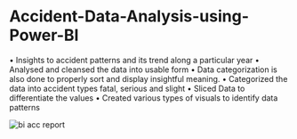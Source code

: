 # Accident-Data-Analysis-using-Power-BI

•	Insights to accident patterns and its trend along a particular year
•	Analysed and cleansed the data into usable form
•	Data categorization is also done to properly sort and display insightful meaning.
•	Categorized the data into accident types fatal, serious and slight
•	Sliced Data to differentiate the values
•	Created various types of visuals to identify data patterns


![bi acc report](https://github.com/shakirukaye/Accident-Data-Analysis-using-Power-BI/assets/164134208/03906f0f-cd43-4342-9e0b-3954d726ff4c)
